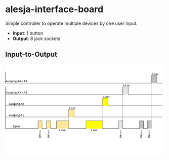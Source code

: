 # alesja-interface-board
Simple controller to operate multiple devices by one user input.

* **Input**: 1 button
* **Output**: 8 jack sockets

## Input-to-Output
![InputOutputImage](./rsrc/Input-Output-Example.png "InputOutput")